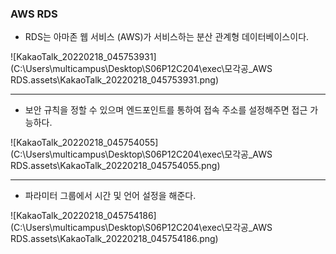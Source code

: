 ### AWS RDS

- RDS는 아마존 웹 서비스 (AWS)가 서비스하는 분산 관계형 데이터베이스이다.

![KakaoTalk_20220218_045753931](C:\Users\multicampus\Desktop\S06P12C204\exec\모각공_AWS RDS.assets\KakaoTalk_20220218_045753931.png)

-----------



- 보안 규칙을 정할 수 있으며 엔드포인트를 통하여 접속 주소를 설정해주면 접근 가능하다.

![KakaoTalk_20220218_045754055](C:\Users\multicampus\Desktop\S06P12C204\exec\모각공_AWS RDS.assets\KakaoTalk_20220218_045754055.png)

------



- 파라미터 그룹에서 시간 및 언어 설정을 해준다.

![KakaoTalk_20220218_045754186](C:\Users\multicampus\Desktop\S06P12C204\exec\모각공_AWS RDS.assets\KakaoTalk_20220218_045754186.png)
